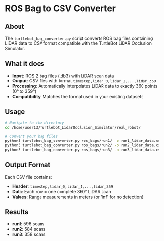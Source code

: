 # ROS Bag to CSV Converter

## About

The `turtlebot_bag_converter.py` script converts ROS bag files containing LiDAR data to CSV format compatible with the TurtleBot LiDAR Occlusion Simulator.

## What it does

- **Input**: ROS 2 bag files (.db3) with LiDAR scan data
- **Output**: CSV files with format `timestep,lidar_0,lidar_1,...,lidar_359`
- **Processing**: Automatically interpolates LiDAR data to exactly 360 points (0° to 359°)
- **Compatibility**: Matches the format used in your existing datasets

## Usage

```bash
# Navigate to the directory
cd /home/user13/Turtlebot_LidarOcclusion_Simulator/real_robot/

# Convert your bag files
python3 turtlebot_bag_converter.py ros_bags/run1/ -o run1_lidar_data.csv
python3 turtlebot_bag_converter.py ros_bags/run2/ -o run2_lidar_data.csv
python3 turtlebot_bag_converter.py ros_bags/run3/ -o run3_lidar_data.csv
```

## Output Format

Each CSV file contains:
- **Header**: `timestep,lidar_0,lidar_1,...,lidar_359`
- **Data**: Each row = one complete 360° LiDAR scan
- **Values**: Range measurements in meters (or 'inf' for no detection)

## Results

- **run1**: 596 scans
- **run2**: 584 scans  
- **run3**: 358 scans